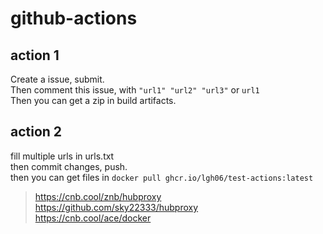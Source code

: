 # github-actions  
## action 1
Create a issue, submit.  
Then comment this issue, with `"url1" "url2" "url3"` or `url1`  
Then you can get a zip in build artifacts.  

## action 2
fill multiple urls in urls.txt  
then commit changes, push.  
then you can get files in `docker pull ghcr.io/lgh06/test-actions:latest`  

> https://cnb.cool/znb/hubproxy  
> https://github.com/sky22333/hubproxy  
> https://cnb.cool/ace/docker  
